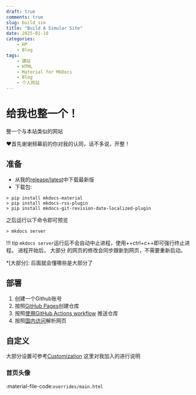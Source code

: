 ```yaml
---
draft: true 
comments: true
slug: build_sim
title: "Build A Simular Site"
date: 2025-01-10
categories: 
    - HP
    - Blog
tags:
    - 建站
    - HTML
    - Material for MkDocs
    - Blog
    - 个人网站
---
```

# 给我也整一个！

整一个与本站类似的网站

<!-- more -->

:heart:首先谢谢频幕前的你对我的认同，话不多说，开整！

## 准备

- 从我的[release/latest](https://github.com/Lvista/Lvista.github.io/releases/latest)中下载最新版
- 下载包:
<!-- termynal -->

```
> pip install mkdocs-material
> pip install mkdocs-rss-plugin
> pip install mkdocs-git-revision-date-localized-plugin
```
之后运行以下命令即可预览
<!-- termynal -->
```
> mkdocs server
```
!!! tip 
    `mkdocs server`运行后不会自动中止进程，使用++ctrl+c++即可强行终止进程。
    进程开始后， 大部分 的网页的修改会同步跟新到网页，不需要重新启动。

*[大部分]: 后面就会懂哪些是大部分了
## 部署

1. 创建一个Github账号
2. 按照[GitHub Pages](https://pages.github.com/)创建仓库
3. 按照[使用GitHub Actions workflow](http://127.0.0.1:8000/blog/2025/01/08/site_build/#github-actions-workflow)
推送仓库
4. 按照[国内访问](http://127.0.0.1:8000/blog/2025/01/08/site_build/#_2)解析网页

## 自定义

大部分设置可参考[Customization](https://squidfunk.github.io/mkdocs-material/customization/)
这里对我加入的进行说明

### 首页头像

:material-file-code:`overrides/main.html`
